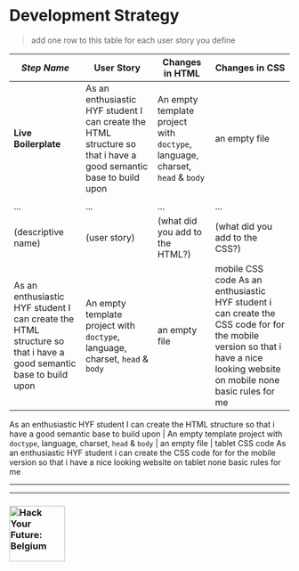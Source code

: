 # Development Strategy

> add one row to this table for each user story you define

| _Step Name_ | User Story | Changes in HTML | Changes in CSS |
| --- | --- | --- | --- |
| __Live Boilerplate__ | As an enthusiastic HYF student I can create the HTML structure so that i have a good semantic base to build upon | An empty template project with `doctype`, language, charset, `head` & `body` | an empty file | mobile CSS code As an enthusiastic HYF student i can create the CSS code for for the mobile version so that i have a nice looking website on mobile none  basic rules for me
|  | |  |  |
| ... | ... | ... | ... |
| (descriptive name) | (user story) | (what did you add to the HTML?) | (what did you add to the CSS?) |
As an enthusiastic HYF student I can create the HTML structure so that i have a good semantic base to build upon | An empty template project with `doctype`, language, charset, `head` & `body` | an empty file | mobile CSS code As an enthusiastic HYF student i can create the CSS code for for the mobile version so that i have a nice looking website on mobile none  basic rules for me


As an enthusiastic HYF student I can create the HTML structure so that i have a good semantic base to build upon | An empty template project with `doctype`, language, charset, `head` & `body` | an empty file | tablet CSS code As an enthusiastic HYF student i can create the CSS code for for the mobile version so that i have a nice looking website on tablet none  basic rules for me

---
---

### <a href="https://hackyourfuture.be" target="_blank"><img src="https://user-images.githubusercontent.com/18554853/63941625-4c7c3d00-ca6c-11e9-9a76-8d5e3632fe70.jpg" width="100" height="100" alt="Hack Your Future: Belgium"></a>
